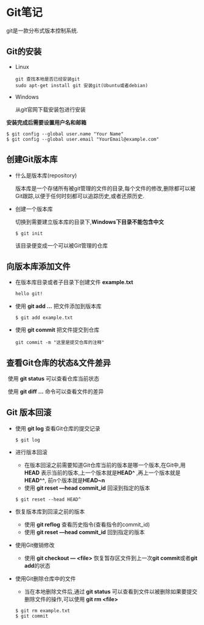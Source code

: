 # Git笔记



git是一款分布式版本控制系统.

## Git的安装

*   Linux

    ```commend
    git 查找本地是否已经安装git
    sudo apt-get install git 安装git(Ubuntu或者debian)
    ```

*   Windows

    从git官网下载安装包进行安装

**安装完成后需要设置用户名和邮箱**

```git
$ git config --global user.name "Your Name"
$ git config --global user.email "YourEmail@example.com"
```



## 创建Git版本库

*   什么是版本库(repository)

    版本库是一个存储所有被git管理的文件的目录,每个文件的修改,删除都可以被Git跟踪,以便于任何时刻都可以追踪历史,或者还原历史.

*   创建一个版本库

    切换到需要建立版本库的目录下,**Windows下目录不能包含中文**

    ```git
    $ git init
    ```

    该目录便变成一个可以被Git管理的仓库

## 向版本库添加文件

*   在版本库目录或者子目录下创建文件 **example.txt**

    ```example.txt
    hello git!
    ```

*   使用 **git add …** 把文件添加到版本库

    ```git
    $ git add example.txt
    ```

*   使用 **git commit** 把文件提交到仓库

    ```git
    git commit -m "这里是提交仓库的注释"
    ```

## 查看Git仓库的状态&文件差异

​	使用 **git status** 可以查看仓库当前状态

​	使用 **git diff …** 命令可以查看文件的差异

## Git 版本回滚

*   使用 **git log** 查看Git仓库的提交记录

    ```git
    $ git log
    ```

*   进行版本回滚

    *   在版本回滚之前需要知道Git仓库当前的版本是哪一个版本,在Git中,用**HEAD** 表示当前的版本,上一个版本就是**HEAD^** ,再上一个版本就是**HEAD^^**, 前n个版本就是**HEAD~n**
    *   使用 **git reset —head commit_id** 回滚到指定的版本

    ```git
    $ git reset --head HEAD^
    ```

*   恢复版本库到回滚之前的版本

    *   使用 **git reflog** 查看历史指令(查看指令的commit_id)
    *   使用 **git reset —head commit_id** 回到指定的版本

*   使用Git撤销修改

    *   使用 **git checkout — \<file\>** 恢复暂存区文件到上一次**git commit**或者**git add**的状态

*   使用Git删除仓库中的文件

    *   当在本地删除文件后,通过 **git status** 可以查看到文件以被删除如果要提交删除文件的操作,可以使用 **git rm \<file\>** 

    ```git
    $ git rm example.txt
    $ git commit
    ```
